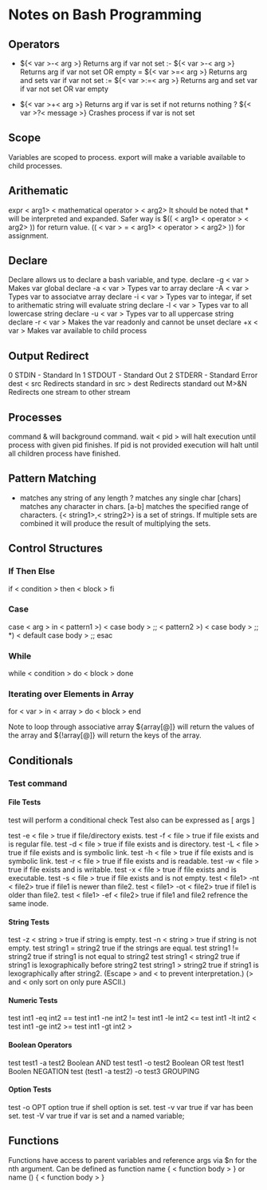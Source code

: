 # Notes on Bash Programming
## Operators
- ${< var >-< arg >} Returns arg if var not set
:- ${< var >-< arg >} Returns arg if var not set OR empty
= ${< var >=< arg >} Returns arg and sets var if var not set
:= ${< var >:=< arg >} Returns arg and set var if var not set OR var empty
+ ${< var >+< arg >} Returns arg if var is set if not returns nothing
? ${< var >?< message >} Crashes process if var is not set

## Scope
Variables are scoped to process.
export will make a variable available to child processes.

## Arithematic
expr < arg1> < mathematical operator > < arg2> 
It should be noted that * will be interpreted and expanded.
Safer way is
$(( < arg1> < operator > < arg2> )) for return value.
(( < var > = < arg1> < operator > < arg2> )) for assignment.

## Declare
Declare allows us to declare a bash variable, and type.
declare -g < var > Makes var global
declare -a < var > Types var to array
declare -A < var > Types var to associatve array
declare -i < var > Types var to integar, if set to arithematic string will evaluate string
declare -l < var > Types var to all lowercase string
declare -u < var > Types var to all uppercase string
declare -r < var > Makes the var readonly and cannot be unset
declare +x < var > Makes var available to child process

## Output Redirect
0 STDIN - Standard In
1 STDOUT - Standard Out
2 STDERR - Standard Error
dest < src Redirects standard in
src > dest Redirects standard out
M>&N Redirects one stream to other stream

## Processes
command & will background command.
wait < pid > will halt execution until process with given pid finishes. If pid is not provided execution will halt until all children process have finished.

## Pattern Matching
* matches any string of any length
? matches any single char
[chars] matches any character in chars.
[a-b] matches the specified range of characters.
{< string1>,< string2>} is a set of strings. If multiple sets are combined it will produce the result of multiplying the sets.

## Control Structures

### If Then Else
if < condition >
then
 < block >
fi

### Case
case < arg > in 
< pattern1 >)
 < case body >
 ;;
< pattern2 >)
 < case body >
 ;;
*)
 < default case body >
;;
esac

### While
while < condition >
do
 < block >
done

### Iterating over Elements in Array
for < var > in < array >
do
 < block >
end

Note to loop through associative array ${array[@]} will return the values of the array and ${!array[@]} will return the keys of the array.

## Conditionals
### Test command

#### File Tests
test will perform a conditional check
Test also can be expressed as [ args ]

test -e < file > true if file/directory exists.
test -f < file > true if file exists and is regular file.
test -d < file > true if file exists and is directory.
test -L < file > true if file exists and is symbolic link.
test -h < file > true if file exists and is symbolic link.
test -r < file > true if file exists and is readable.
test -w < file > true if file exists and is writable.
test -x < file > true if file exists and is executable.
test -s < file > true if file exists and is not empty.
test < file1> -nt < file2> true if file1 is newer than file2.
test < file1> -ot < file2> true if file1 is older than file2.
test < file1> -ef < file2> true if file1 and file2 refrence the same inode.

#### String Tests
test -z < string > true if string is empty.
test -n < string > true if string is not empty.
test string1 = string2 true if the strings are equal.
test string1 != string2 true if string1 is not equal to string2
test string1 < string2 true if string1 is lexographically before string2
test string1 > string2 true if string1 is lexographically after string2.
(Escape > and < to prevent interpretation.)
(> and < only sort on only pure ASCII.)

#### Numeric Tests
test int1 -eq int2 ==
test int1 -ne int2 !=
test int1 -le int2 <=
test int1 -lt int2 <
test int1 -ge int2 >=
test int1 -gt int2 >

#### Boolean Operators
test test1 -a test2 Boolean AND
test test1 -o test2 Boolean OR
test !test1 Boolen NEGATION
test (test1 -a test2) -o test3 GROUPING

#### Option Tests
test -o OPT option true if shell option is set.
test -v var true if var has been set.
test -V var true if var is set and a named variable;

## Functions
Functions have access to parent variables and reference args via $n for the nth argument. 
Can be defined as
function name {
 < function body >
}
or 
name () {
 < function body >
}
